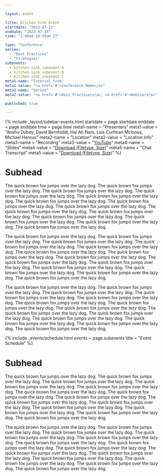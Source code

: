 ```yaml
---

layout: event

title: Kitchen Sink Event
startdate: "2023-07-21"
enddate: "2023-07-23"
time: "1:00am-10:30am CT"

type: "Conference" 
series: 
  - "Best Practices"
  - "Strategies"
subevents:
  - kitchen-sink_subevent-A
  - kitchen-sink_subevent-B
  - kitchen-sink_subevent-C
meta1-name: "Tutorial from"
meta1-value: "<a href='#'>Conference Name</a>"
meta2-name: "Series"
meta2-value: "<a href='#'>Best Practices</a>, <a href='#'>Webinar</a>"

published: true

---
```





<!-- Event Sidebar -->
<!-- ---------------------------------------------------------------------- -->

{% 	include _layout/sidebar-events.html 
  startdate = page.startdate
  enddate = page.enddate
  time = page.time
  meta1-name = "Presenters"
  meta1-value = "Anshu Dubey, David Bernholdt, Hai Ah Nam, Lois Curfman McInnes, Michael Heroux"
  meta2-name = "Location"
  meta2-value = "Location Info"
  meta3-name = "Recording"
  meta3-value = "<a href='#'>YouTube</a>"
  meta4-name = "Slides"
  meta4-value = "<a href='#'>Download (Filetype, Size)</a>"
  meta5-name = "Chat Transcript"
  meta5-value = "<a href='#'>Download (Filetype, Size)</a>"
%}




<!-- Event Primary Content -->
<!-- ---------------------------------------------------------------------- -->

# Subhead

The quick brown fox jumps over the lazy dog. The quick brown fox jumps over the lazy dog. The quick brown fox jumps over the lazy dog. The quick brown fox jumps over the lazy dog. The quick brown fox jumps over the lazy dog. The quick brown fox jumps over the lazy dog. The quick brown fox jumps over the lazy dog. The quick brown fox jumps over the lazy dog. The quick brown fox jumps over the lazy dog. The quick brown fox jumps over the lazy dog. The quick brown fox jumps over the lazy dog. The quick brown fox jumps over the lazy dog. The quick brown fox jumps over the lazy dog. The quick brown fox jumps over the lazy dog.

The quick brown fox jumps over the lazy dog. The quick brown fox jumps over the lazy dog. The quick brown fox jumps over the lazy dog. The quick brown fox jumps over the lazy dog. The quick brown fox jumps over the lazy dog. The quick brown fox jumps over the lazy dog. The quick brown fox jumps over the lazy dog. The quick brown fox jumps over the lazy dog. The quick brown fox jumps over the lazy dog. The quick brown fox jumps over the lazy dog. The quick brown fox jumps over the lazy dog. The quick brown fox jumps over the lazy dog. The quick brown fox jumps over the lazy dog. The quick brown fox jumps over the lazy dog.

The quick brown fox jumps over the lazy dog. The quick brown fox jumps over the lazy dog. The quick brown fox jumps over the lazy dog. The quick brown fox jumps over the lazy dog. The quick brown fox jumps over the lazy dog. The quick brown fox jumps over the lazy dog. The quick brown fox jumps over the lazy dog. The quick brown fox jumps over the lazy dog. The quick brown fox jumps over the lazy dog. The quick brown fox jumps over the lazy dog. The quick brown fox jumps over the lazy dog. The quick brown fox jumps over the lazy dog. The quick brown fox jumps over the lazy dog. The quick brown fox jumps over the lazy dog.


{% include _events/schedule.html
   events = page.subevents
   title = "Event Schedule"
%}


# Subhead

The quick brown fox jumps over the lazy dog. The quick brown fox jumps over the lazy dog. The quick brown fox jumps over the lazy dog. The quick brown fox jumps over the lazy dog. The quick brown fox jumps over the lazy dog. The quick brown fox jumps over the lazy dog. The quick brown fox jumps over the lazy dog. The quick brown fox jumps over the lazy dog. The quick brown fox jumps over the lazy dog. The quick brown fox jumps over the lazy dog. The quick brown fox jumps over the lazy dog. The quick brown fox jumps over the lazy dog. The quick brown fox jumps over the lazy dog. The quick brown fox jumps over the lazy dog.

The quick brown fox jumps over the lazy dog. The quick brown fox jumps over the lazy dog. The quick brown fox jumps over the lazy dog. The quick brown fox jumps over the lazy dog. The quick brown fox jumps over the lazy dog. The quick brown fox jumps over the lazy dog. The quick brown fox jumps over the lazy dog. The quick brown fox jumps over the lazy dog. The quick brown fox jumps over the lazy dog. The quick brown fox jumps over the lazy dog. The quick brown fox jumps over the lazy dog. The quick brown fox jumps over the lazy dog. The quick brown fox jumps over the lazy dog. The quick brown fox jumps over the lazy dog.


